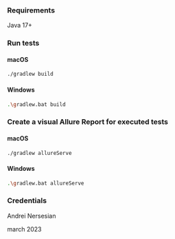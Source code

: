 ### Requirements

Java 17+

### Run tests
 
#### macOS
```bash
./gradlew build
```
#### Windows
```bash
.\gradlew.bat build
```

### Create a visual Allure Report for executed tests
#### macOS
```bash
./gradlew allureServe
```
#### Windows
```bash
.\gradlew.bat allureServe
```

### Credentials
Andrei Nersesian

march 2023